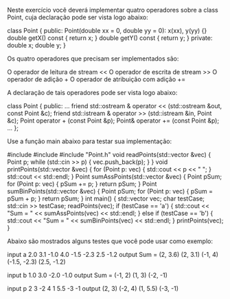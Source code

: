 Neste exercício você deverá implementar quatro operadores sobre a class Point, cuja declaração pode ser vista logo abaixo:

class Point {
  public:
    Point(double xx = 0, double yy = 0): x(xx), y(yy) {}
    double getX() const { return x; }
    double getY() const { return y; }
  private:
    double x;
    double y;
}

Os quatro operadores que precisam ser implementados são:

O operador de leitura de stream <<
O operador de escrita de stream >>
O operador de adição +
O operador de atribuição com adição +=

A declaração de tais operadores pode ser vista logo abaixo:

class Point {
  public:
    ...
    friend std::ostream & operator << (std::ostream &out, const Point &c);
    friend std::istream & operator >> (std::istream &in,  Point &c);
    Point operator + (const Point &p);
    Point& operator += (const Point &p);
    ...
};

Use a função main abaixo para testar sua implementação:

#include <vector>
#include <iostream>
#include "Point.h"
void readPoints(std::vector<Point> &vec) {
  Point p;
  while (std::cin >> p) {
    vec.push_back(p);
  }
}
void printPoints(std::vector<Point> &vec) {
  for (Point p: vec) {
    std::cout << p << " ";
  }
  std::cout << std::endl;
}
Point sumAssPoints(std::vector<Point> &vec) {
  Point pSum;
  for (Point p: vec) {
    pSum += p;
  }
  return pSum;
}
Point sumBinPoints(std::vector<Point> &vec) {
  Point pSum;
  for (Point p: vec) {
    pSum = pSum + p;
  }
  return pSum;
}
int main() {
  std::vector<Point> vec;
  char testCase;
  std::cin >> testCase;
  readPoints(vec);
  if (testCase == 'a') {
    std::cout << "Sum = " << sumAssPoints(vec) << std::endl;
  } else if (testCase == 'b') {
    std::cout << "Sum = " << sumBinPoints(vec) << std::endl;
  }
  printPoints(vec);
}

Abaixo são mostrados alguns testes que você pode usar como exemplo:

input
a
2.0 3.1
-1.0 4.0
-1.5 -2.3
2.5 -1.2
output
Sum = (2, 3.6)
(2, 3.1) (-1, 4) (-1.5, -2.3) (2.5, -1.2)

input
b
1.0 3.0
-2.0 -1.0
output
Sum = (-1, 2)
(1, 3) (-2, -1)

input
p
2 3
-2 4
1 5.5
-3 -1
output
(2, 3) (-2, 4) (1, 5.5) (-3, -1)
